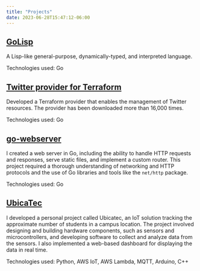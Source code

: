 ```yaml
---
title: "Projects"
date: 2023-06-28T15:47:12-06:00
---
```


## [GoLisp](https://github.com/sebastianmarines/golisp)

A Lisp-like general-purpose, dynamically-typed, and interpreted language.

Technologies used: Go

## [Twitter provider for Terraform](https://github.com/sebastianmarines/terraform-provider-twitter)

Developed a Terraform provider that enables the management of Twitter resources. The provider has been downloaded more than 16,000 times.

Technologies used: Go

## [go-webserver](https://github.com/sebastianmarines/go-webserver)

I created a web server in Go, including the ability to handle HTTP requests and responses, serve static files, and implement a custom router. This project required a thorough understanding of networking and HTTP protocols and the use of Go libraries and tools like the `net/http` package.

Technologies used: Go

## [UbicaTec](github.com/sebastianmarines/ubicatec)

I developed a personal project called Ubicatec, an IoT solution tracking the approximate number of students in a campus location. The project involved designing and building hardware components, such as sensors and microcontrollers, and developing software to collect and analyze data from the sensors. I also implemented a web-based dashboard for displaying the data in real time.

Technologies used: Python, AWS IoT, AWS Lambda, MQTT, Arduino, C++
